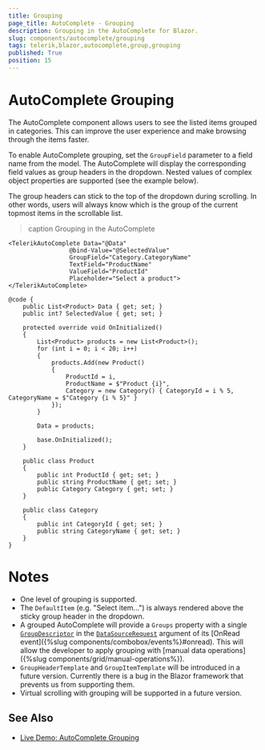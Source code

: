 ```yaml
---
title: Grouping
page_title: AutoComplete - Grouping
description: Grouping in the AutoComplete for Blazor.
slug: components/autocomplete/grouping
tags: telerik,blazor,autocomplete,group,grouping
published: True
position: 15
---
```


# AutoComplete Grouping

The AutoComplete component allows users to see the listed items grouped in categories. This can improve the user experience and make browsing through the items faster.

To enable AutoComplete grouping, set the `GroupField` parameter to a field name from the model. The AutoComplete will display the corresponding field values as group headers in the dropdown. Nested values of complex object properties are supported (see the example below).

The group headers can stick to the top of the dropdown during scrolling. In other words, users will always know which is the group of the current topmost items in the scrollable list.

>caption Grouping in the AutoComplete

````CSHTML
<TelerikAutoComplete Data="@Data"
                 @bind-Value="@SelectedValue"
                 GroupField="Category.CategoryName"
                 TextField="ProductName"
                 ValueField="ProductId"
                 Placeholder="Select a product">
</TelerikAutoComplete>

@code {
    public List<Product> Data { get; set; }
    public int? SelectedValue { get; set; }

    protected override void OnInitialized()
    {
        List<Product> products = new List<Product>();
        for (int i = 0; i < 20; i++)
        {
            products.Add(new Product()
            {
                ProductId = i,
                ProductName = $"Product {i}",
                Category = new Category() { CategoryId = i % 5, CategoryName = $"Category {i % 5}" }
            });
        }

        Data = products;

        base.OnInitialized();
    }

    public class Product
    {
        public int ProductId { get; set; }
        public string ProductName { get; set; }
        public Category Category { get; set; }
    }

    public class Category
    {
        public int CategoryId { get; set; }
        public string CategoryName { get; set; }
    }
}
````

# Notes

* One level of grouping is supported.
* The `DefaultItem` (e.g. "Select item...") is always rendered above the sticky group header in the dropdown.
* A grouped AutoComplete will provide a `Groups` property with a single [`GroupDescriptor`](https://docs.telerik.com/blazor-ui/api/Telerik.DataSource.GroupDescriptor) in the [`DataSourceRequest`](https://docs.telerik.com/blazor-ui/api/Telerik.DataSource.DataSourceRequest) argument of its [OnRead event]({%slug components/combobox/events%}#onread). This will allow the developer to apply grouping with [manual data operations]({%slug components/grid/manual-operations%}).
* `GroupHeaderTemplate` and `GroupItemTemplate` will be introduced in a future version. Currently there is a bug in the Blazor framework that prevents us from supporting them.
* Virtual scrolling with grouping will be supported in a future version.

## See Also

  * [Live Demo: AutoComplete Grouping](https://demos.telerik.com/blazor-ui/autocomplete/grouping)
